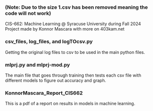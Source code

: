 ### (Note: Due to the size 1.csv has been removed meaning the code will not work)
CIS-662: Machine Learning @ Syracuse University during Fall 2024 <br/>
Project made by Konnor Mascara with more on 403kam.net

### csv_files, log_files, and logTOcsv.py
Getting the original log files to csv to be used in the main python files.


### mlprj.py and mlprj-mod.py
The main file that goes through training then tests each csv file with different models to figure out accuracy and graph.


### KonnorMascara_Report_CIS662
This is a pdf of a report on results in models in machine learning.
